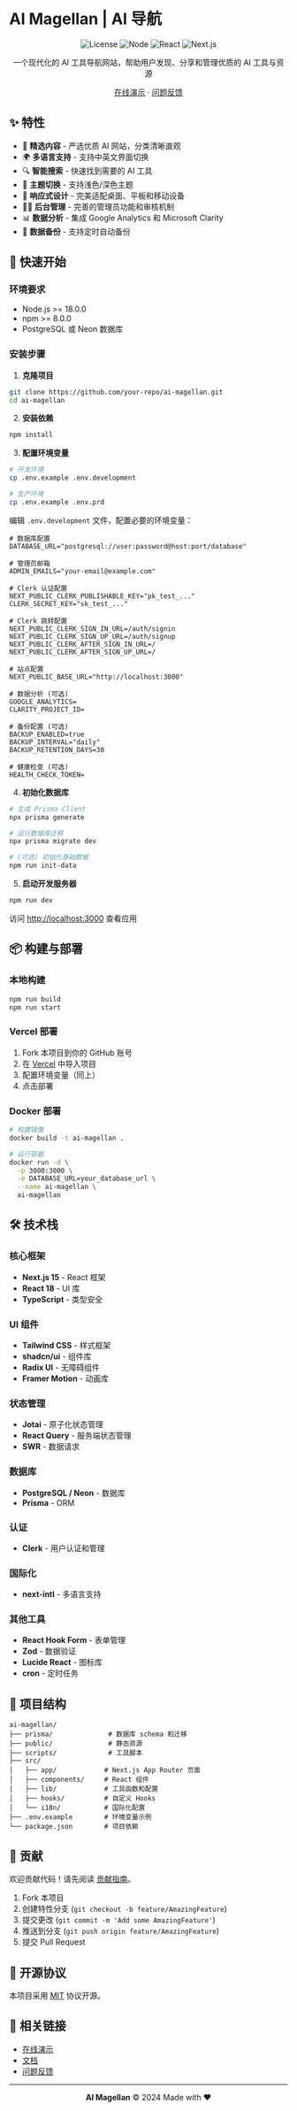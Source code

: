 # AI Magellan | AI 导航

<div align="center">

![License](https://img.shields.io/badge/license-MIT-blue.svg)
![Node](https://img.shields.io/badge/node-%3E%3D18.0.0-brightgreen.svg)
![React](https://img.shields.io/badge/react-18.2.0-blue.svg)
![Next.js](https://img.shields.io/badge/next.js-15.1.2-black)

一个现代化的 AI 工具导航网站，帮助用户发现、分享和管理优质的 AI 工具与资源

[在线演示](https://aimagellan.com) · [问题反馈](https://github.com/your-repo/issues)

</div>

## ✨ 特性

- 🎯 **精选内容** - 严选优质 AI 网站，分类清晰直观
- 🌍 **多语言支持** - 支持中英文界面切换
- 🔍 **智能搜索** - 快速找到需要的 AI 工具
- 🎨 **主题切换** - 支持浅色/深色主题
- 📱 **响应式设计** - 完美适配桌面、平板和移动设备
- 👮‍♂️ **后台管理** - 完善的管理员功能和审核机制
- 📊 **数据分析** - 集成 Google Analytics 和 Microsoft Clarity
- 💾 **数据备份** - 支持定时自动备份

## 🚀 快速开始

### 环境要求

- Node.js >= 18.0.0
- npm >= 8.0.0
- PostgreSQL 或 Neon 数据库

### 安装步骤

1. **克隆项目**

```bash
git clone https://github.com/your-repo/ai-magellan.git
cd ai-magellan
```

2. **安装依赖**

```bash
npm install
```

3. **配置环境变量**

```bash
# 开发环境
cp .env.example .env.development

# 生产环境
cp .env.example .env.prd
```

编辑 `.env.development` 文件，配置必要的环境变量：

```env
# 数据库配置
DATABASE_URL="postgresql://user:password@host:port/database"

# 管理员邮箱
ADMIN_EMAILS="your-email@example.com"

# Clerk 认证配置
NEXT_PUBLIC_CLERK_PUBLISHABLE_KEY="pk_test_..."
CLERK_SECRET_KEY="sk_test_..."

# Clerk 跳转配置
NEXT_PUBLIC_CLERK_SIGN_IN_URL=/auth/signin
NEXT_PUBLIC_CLERK_SIGN_UP_URL=/auth/signup
NEXT_PUBLIC_CLERK_AFTER_SIGN_IN_URL=/
NEXT_PUBLIC_CLERK_AFTER_SIGN_UP_URL=/

# 站点配置
NEXT_PUBLIC_BASE_URL="http://localhost:3000"

# 数据分析 (可选)
GOOGLE_ANALYTICS=
CLARITY_PROJECT_ID=

# 备份配置 (可选)
BACKUP_ENABLED=true
BACKUP_INTERVAL="daily"
BACKUP_RETENTION_DAYS=30

# 健康检查 (可选)
HEALTH_CHECK_TOKEN=
```

4. **初始化数据库**

```bash
# 生成 Prisma Client
npx prisma generate

# 运行数据库迁移
npx prisma migrate dev

# (可选) 初始化基础数据
npm run init-data
```

5. **启动开发服务器**

```bash
npm run dev
```

访问 [http://localhost:3000](http://localhost:3000) 查看应用

## 📦 构建与部署

### 本地构建

```bash
npm run build
npm run start
```

### Vercel 部署

1. Fork 本项目到你的 GitHub 账号
2. 在 [Vercel](https://vercel.com/) 中导入项目
3. 配置环境变量（同上）
4. 点击部署

### Docker 部署

```bash
# 构建镜像
docker build -t ai-magellan .

# 运行容器
docker run -d \
  -p 3000:3000 \
  -e DATABASE_URL=your_database_url \
  --name ai-magellan \
  ai-magellan
```

## 🛠️ 技术栈

### 核心框架
- **Next.js 15** - React 框架
- **React 18** - UI 库
- **TypeScript** - 类型安全

### UI 组件
- **Tailwind CSS** - 样式框架
- **shadcn/ui** - 组件库
- **Radix UI** - 无障碍组件
- **Framer Motion** - 动画库

### 状态管理
- **Jotai** - 原子化状态管理
- **React Query** - 服务端状态管理
- **SWR** - 数据请求

### 数据库
- **PostgreSQL / Neon** - 数据库
- **Prisma** - ORM

### 认证
- **Clerk** - 用户认证和管理

### 国际化
- **next-intl** - 多语言支持

### 其他工具
- **React Hook Form** - 表单管理
- **Zod** - 数据验证
- **Lucide React** - 图标库
- **cron** - 定时任务

## 📁 项目结构

```
ai-magellan/
├── prisma/              # 数据库 schema 和迁移
├── public/              # 静态资源
├── scripts/             # 工具脚本
├── src/
│   ├── app/            # Next.js App Router 页面
│   ├── components/     # React 组件
│   ├── lib/            # 工具函数和配置
│   ├── hooks/          # 自定义 Hooks
│   └── i18n/           # 国际化配置
├── .env.example        # 环境变量示例
└── package.json        # 项目依赖
```

## 🤝 贡献

欢迎贡献代码！请先阅读 [贡献指南](CONTRIBUTING.md)。

1. Fork 本项目
2. 创建特性分支 (`git checkout -b feature/AmazingFeature`)
3. 提交更改 (`git commit -m 'Add some AmazingFeature'`)
4. 推送到分支 (`git push origin feature/AmazingFeature`)
5. 提交 Pull Request

## 📄 开源协议

本项目采用 [MIT](LICENSE) 协议开源。

## 🔗 相关链接

- [在线演示](https://aimagellan.com)
- [文档](https://docs.aimagellan.com)
- [问题反馈](https://github.com/your-repo/issues)

---

<div align="center">

**AI Magellan** © 2024 Made with ❤️

</div>
